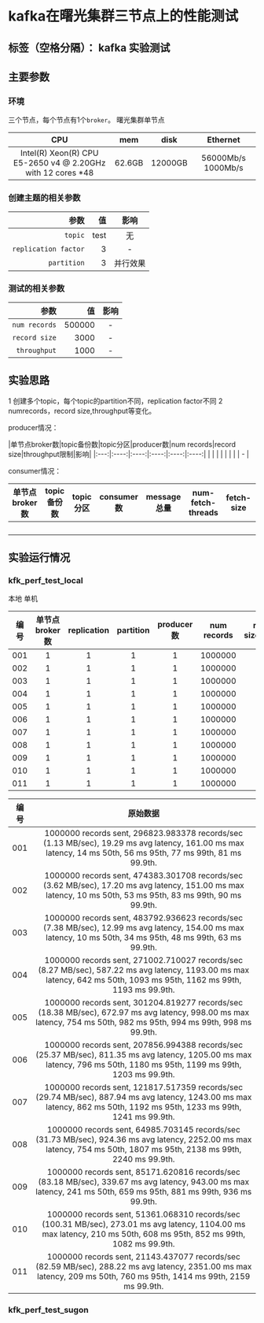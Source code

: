 # kafka在曙光集群三节点上的性能测试
标签（空格分隔）： kafka 实验测试
---

## 主要参数

### 环境
三个节点，每个节点有1个`broker`。
曙光集群单节点

|CPU| mem | disk | Ethernet|
|:-:|:-:|:-:|:-:|
|Intel(R) Xeon(R) CPU E5-2650 v4 @ 2.20GHz with 12 cores *48|62.6GB|12000GB|56000Mb/s 1000Mb/s|

### 创建主题的相关参数

| 参数 | 值   |  影响  |
| ---:| ----:  | :----:  |
| `topic`|    test    |  无  |
| `replication factor`  | 3 |   -    |
| `partition`|   3   |  并行效果    |

### 测试的相关参数

| 参数 | 值   |  影响  |
| ---:| ----:  | :----:  |
| `num records`|    500000    |  - |
| `record size`  | 3000 |   -    |
| `throughput`|   1000   |  -    |

## 实验思路
1 创建多个topic，每个topic的partition不同，replication factor不同
2 numrecords，record size,throughput等变化。

producer情况：

|单节点broker数|topic备份数|topic分区|producer数|num records|record size|throughput限制|影响|
|:---:|:----:|:----:|:----:|:----:|:----:|
|    |    |   |  |    |    |   | -  |

consumer情况：

|单节点broker数|topic备份数|topic分区|consumer数|message总量|num-fetch-threads|fetch-size|threads|影响|
|:---:|:----:|:----:|:----:|:---:|:----:|:----:|:----:|:----:|
|    |    |    |    |    |    |    |    | -  |

## 实验运行情况

### kfk\_perf\_test\_local
本地 单机


|编号|单节点broker数|replication|partition|producer数|num records|record size(bytes)|throughput限制|records/sec(MB/s)|latency(ms)|
|:---:|:---:|:---:|:---:|:---:|:---:|:---:|:---:|:---:|:---:|
|001| 1   |  1  |  1 | 1 |  1000000  |  4 | 1000000000  | 296823(1.13)|19.29|
|002| 1   |  1  |  1 | 1 |  1000000  |  8 | 1000000000  | 474383(3.62)|17.20|
|003| 1   |  1  |  1 | 1 |  1000000  |  16 | 1000000000  | 483792(7.38)|12.99|
|004| 1   |  1  |  1 | 1 |  1000000  |  32 | 1000000000  | 271002(8.27)|587.22|
|005| 1   |  1  |  1 | 1 |  1000000  |  64 | 1000000000  | 301204(18.38)|672.97|
|006| 1   |  1  |  1 | 1 |  1000000  |  128 | 1000000000  | 207856(25.37)|811.35|
|007| 1   |  1  |  1 | 1 |  1000000  |  256 | 1000000000  | 121817(29.74)|887.94|
|008| 1   |  1  |  1 | 1 |  1000000  |  512 | 1000000000  | 64985(31.73)|924.36|
|009| 1   |  1  |  1 | 1 |  1000000  |  1024 | 1000000000  | 85171(83.18)|339.67|
|010| 1   |  1  |  1 | 1 |  1000000  |  2048  | 1000000000  | 51361(100.31)|273.01 |
|011| 1   |  1  |  1 | 1 |  1000000  |  4096  | 1000000000  | 21143(82.59)|288.22|




|编号|原始数据|
|:---:|:---:|
|001|1000000 records sent, 296823.983378 records/sec (1.13 MB/sec), 19.29 ms avg latency, 161.00 ms max latency, 14 ms 50th, 56 ms 95th, 77 ms 99th, 81 ms 99.9th.|
|002|1000000 records sent, 474383.301708 records/sec (3.62 MB/sec), 17.20 ms avg latency, 151.00 ms max latency, 10 ms 50th, 53 ms 95th, 83 ms 99th, 90 ms 99.9th.|
|003|1000000 records sent, 483792.936623 records/sec (7.38 MB/sec), 12.99 ms avg latency, 154.00 ms max latency, 10 ms 50th, 34 ms 95th, 48 ms 99th, 63 ms 99.9th.|
|004|1000000 records sent, 271002.710027 records/sec (8.27 MB/sec), 587.22 ms avg latency, 1193.00 ms max latency, 642 ms 50th, 1093 ms 95th, 1162 ms 99th, 1193 ms 99.9th.|
|005|1000000 records sent, 301204.819277 records/sec (18.38 MB/sec), 672.97 ms avg latency, 998.00 ms max latency, 754 ms 50th, 982 ms 95th, 994 ms 99th, 998 ms 99.9th.|
|006|1000000 records sent, 207856.994388 records/sec (25.37 MB/sec), 811.35 ms avg latency, 1205.00 ms max latency, 796 ms 50th, 1180 ms 95th, 1199 ms 99th, 1203 ms 99.9th.|
|007|1000000 records sent, 121817.517359 records/sec (29.74 MB/sec), 887.94 ms avg latency, 1243.00 ms max latency, 862 ms 50th, 1192 ms 95th, 1233 ms 99th, 1241 ms 99.9th.|
|008|1000000 records sent, 64985.703145 records/sec (31.73 MB/sec), 924.36 ms avg latency, 2252.00 ms max latency, 754 ms 50th, 1807 ms 95th, 2138 ms 99th, 2240 ms 99.9th.|
|009|1000000 records sent, 85171.620816 records/sec (83.18 MB/sec), 339.67 ms avg latency, 943.00 ms max latency, 241 ms 50th, 659 ms 95th, 881 ms 99th, 936 ms 99.9th.|
|010|1000000 records sent, 51361.068310 records/sec (100.31 MB/sec), 273.01 ms avg latency, 1104.00 ms max latency, 210 ms 50th, 608 ms 95th, 852 ms 99th, 1082 ms 99.9th.|
|011|1000000 records sent, 21143.437077 records/sec (82.59 MB/sec), 288.22 ms avg latency, 2351.00 ms max latency, 209 ms 50th, 760 ms 95th, 1414 ms 99th, 2159 ms 99.9th.|


### kfk\_perf\_test\_sugon
